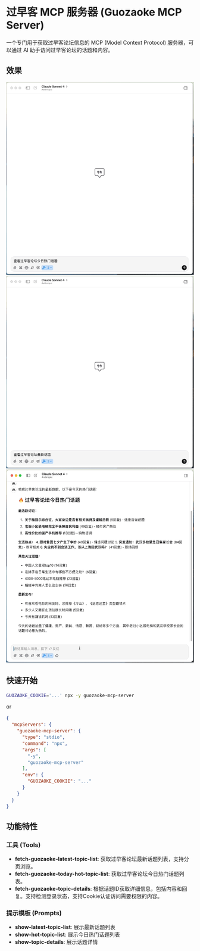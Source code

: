 # 过早客 MCP 服务器 (Guozaoke MCP Server)

一个专门用于获取过早客论坛信息的 MCP (Model Context Protocol) 服务器，可以通过 AI 助手访问过早客论坛的话题和内容。

## 效果

![today-hot.gif](screenshots/today-hot.gif)
![latest.gif](screenshots/latest.gif)
![fetch-guozaoke-topic-details.gif](screenshots/fetch-guozaoke-topic-details.gif)

## 快速开始

```bash
GUOZAOKE_COOKIE='...' npx -y guozaoke-mcp-server
```

or

```json
{
  "mcpServers": {
    "guozaoke-mcp-server": {
      "type": "stdio",
      "command": "npx",
      "args": [
        "-y",
        "guozaoke-mcp-server"
      ],
      "env": {
        "GUOZAOKE_COOKIE": "..."
      }
    }
  }
}
```

## 功能特性

### 工具 (Tools)
- **fetch-guozaoke-latest-topic-list**: 获取过早客论坛最新话题列表，支持分页浏览。
- **fetch-guozaoke-today-hot-topic-list**: 获取过早客论坛今日热门话题列表。
- **fetch-guozaoke-topic-details**: 根据话题ID获取详细信息，包括内容和回复。支持检测登录状态，支持Cookie认证访问需要权限的内容。

### 提示模板 (Prompts)
- **show-latest-topic-list**: 展示最新话题列表
- **show-hot-topic-list**: 展示今日热门话题列表
- **show-topic-details**: 展示话题详情
